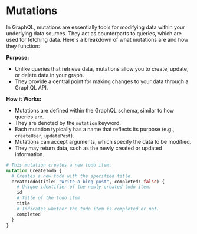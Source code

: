 # Mutations

In GraphQL, mutations are essentially tools for modifying data within your underlying data sources. They act as counterparts to queries, which are used for fetching data. Here's a breakdown of what mutations are and how they function:

**Purpose:**

- Unlike queries that retrieve data, mutations allow you to create, update, or delete data in your graph.
- They provide a central point for making changes to your data through a GraphQL API.

**How it Works:**

- Mutations are defined within the GraphQL schema, similar to how queries are.
- They are denoted by the `mutation` keyword.
- Each mutation typically has a name that reflects its purpose (e.g., `createUser`, `updatePost`).
- Mutations can accept arguments, which specify the data to be modified.
- They may return data, such as the newly created or updated information.

```graphql
# This mutation creates a new todo item.
mutation CreateTodo {
  # Creates a new todo with the specified title.
  createTodo(title: "Write a blog post", completed: false) {
    # Unique identifier of the newly created todo item.
    id
    # Title of the todo item.
    title
    # Indicates whether the todo item is completed or not.
    completed
  }
}
```
